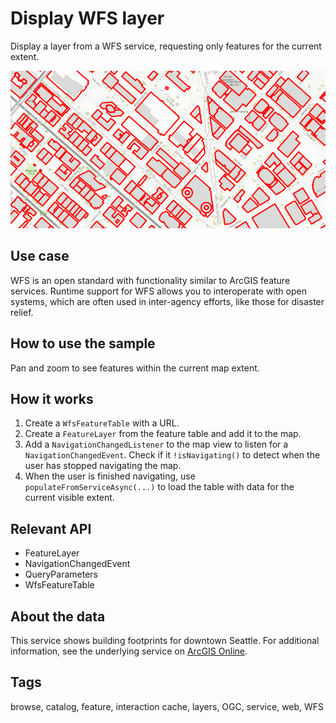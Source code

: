 # Display WFS layer

Display a layer from a WFS service, requesting only features for the current extent.

![Image of display WFS layer](DisplayWFSLayer.png)

## Use case

WFS is an open standard with functionality similar to ArcGIS feature services. Runtime support for WFS allows you to interoperate with open systems, which are often used in inter-agency efforts, like those for disaster relief.

## How to use the sample

Pan and zoom to see features within the current map extent.

## How it works

1. Create a `WfsFeatureTable` with a URL.
2. Create a `FeatureLayer` from the feature table and add it to the map.
3. Add a `NavigationChangedListener` to the map view to listen for a `NavigationChangedEvent`. Check if it `!isNavigating()` to detect when the user has stopped navigating the map.
4. When the user is finished navigating, use `populateFromServiceAsync(...)` to load the table with data for the current visible extent.

## Relevant API

* FeatureLayer
* NavigationChangedEvent
* QueryParameters
* WfsFeatureTable

## About the data

This service shows building footprints for downtown Seattle. For additional information, see the underlying service on [ArcGIS Online](https://arcgisruntime.maps.arcgis.com/home/item.html?id=1b81d35c5b0942678140efc29bc25391).

## Tags

browse, catalog, feature, interaction cache, layers, OGC, service, web, WFS
